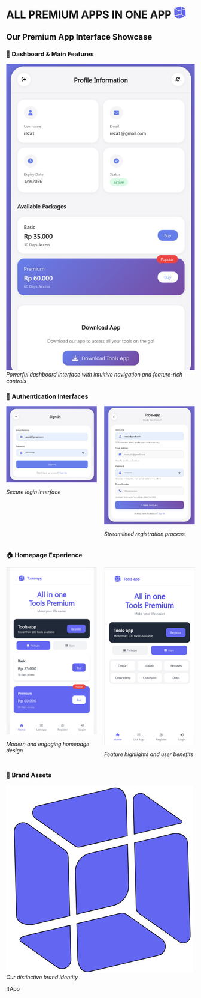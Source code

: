 # **ALL PREMIUM APPS IN ONE APP** ![TOOLS APP Logo](https://github.com/TOOLS-APP-COM/.github/blob/main/IMAGES/ICONLOGO.png?raw=true)


## Our Premium App Interface Showcase

### 🎯 Dashboard & Main Features
![Dashboard](https://github.com/TOOLS-APP-COM/.github/blob/main/IMAGES/WEBSITE-DASHBOARD.jpg?raw=true)
*Powerful dashboard interface with intuitive navigation and feature-rich controls*

### 🔐 Authentication Interfaces

<div style="display: flex; justify-content: space-between;">
  <div style="flex: 1; margin-right: 10px;">
    <img src="https://github.com/TOOLS-APP-COM/.github/blob/main/IMAGES/WEBSITE-FORM-LOGIN.jpg?raw=true" alt="Login Form">
    <p><em>Secure login interface</em></p>
  </div>
  <div style="flex: 1; margin-left: 10px;">
    <img src="https://github.com/TOOLS-APP-COM/.github/blob/main/IMAGES/WEBSITE-FORM-REGISTER.jpg?raw=true" alt="Register Form">
    <p><em>Streamlined registration process</em></p>
  </div>
</div>

### 🏠 Homepage Experience
<div style="display: grid; grid-template-columns: 1fr 1fr; gap: 20px;">
  <div>
    <img src="https://github.com/TOOLS-APP-COM/.github/blob/main/IMAGES/WEBSITE-HOMEPAGE.jpg?raw=true" alt="Homepage View 1">
    <p><em>Modern and engaging homepage design</em></p>
  </div>
  <div>
    <img src="https://github.com/TOOLS-APP-COM/.github/blob/main/IMAGES/WEBSITE-HOMEPAGE2.jpg?raw=true" alt="Homepage View 2">
    <p><em>Feature highlights and user benefits</em></p>
  </div>
</div>

### 🎨 Brand Assets
![TOOLS APP Logo](https://github.com/TOOLS-APP-COM/.github/blob/main/IMAGES/LOGO.jpg?raw=true)
*Our distinctive brand identity*

![App